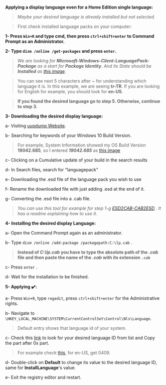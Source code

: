 **Applying a display language even for a Home Edition single language:**
> _Maybe your desired language is already installed but not selected._
    
> First check installed language packs on your computer:

   **1- Press `Win+R` and type cmd, then press `ctrl+shift+enter` to Command Prompt as an Administrator.**
   
   **2- Type `dism /online /get-packages` and press `enter`.**
> _We are looking for **Microsoft-Windows-Client-LanguagePack-Package** as a start for **Package Identity**. And its State should be **Installed** as [this image](https://i.stack.imgur.com/FoP0c.png)._

> You can see next 5 characters after _~_ for understanding which language it is.
> In this example, we are seeing **tr-TR**. If you are looking for English for example, you should look for **en-US**.

> **If you found the desired language go to step 5. Otherwise, continue to step 3.**

 **3- Downloading the desired display language:**

   a- Visiting [uupdump Website](https://uupdump.ml/).

   b- Searching for keywords of your Windows 10 Build Version.
   
> For example, System Information showed my OS Build Version **19042.685**, so I entered _**19042.685**_ as [this image](https://github.com/tightropeboy/saved/blob/main/Screenshot%202020-12-24%20224632.jpg?raw=true)
   
   c- Clicking on a Cumulative update of your build in the search results

   d- In Search files, search for "languagepack"

   e- Downloading the .esd file of the language pack you wish to use
    
   f- Rename the downloaded file with just adding .esd at the end of it.

   g- Converting the .esd file into a .cab file. 
> _You can use this tool for example for step 1-g [ESD2CAB-CAB2ESD](https://github.com/abbodi1406/WHD/blob/master/scripts/ESD2CAB-CAB2ESD.zip) .
It has a readme explaining how to use it._

 **4- Installing the desired display Language:**
 
   a- Open the Command Prompt again as an administrator.
    
   b- Type `dism /online /add-package /packagepath:C:\lp.cab` .
    
>**Instead of _C:\lp.cab_ you have to type the absolute path of the _.cab_ file and then paste the name of the _.cab_ with its extension `.cab`**
    
   c- Press `enter` .
   
   d- Wait for the installation to be finished.
   
 **5- Applying :heavy_check_mark::**
    
   a- Press `Win+R`, type `regedit`, press `ctrl+shift+enter` for the Administrative rights.
   
   b- Navigate to `\HKEY_LOCAL_MACHINE\SYSTEM\CurrentControlSet\Control\Nls\Language`.
   
> Default entry shows that language id of your system.

   c- Check this [link](https://docs.microsoft.com/en-us/openspecs/windows_protocols/ms-lcid/a9eac961-e77d-41a6-90a5-ce1a8b0cdb9c?redirectedfrom=MSDN) to look for your desired language ID from list and Copy the part after 0x part.
   
> For example check [this](https://i.stack.imgur.com/idMMr.png), for en-US, get 0409.

   d- Double-click on **Default** to change its value to the desired language ID, same for **InstallLanguage**'s value.
   
   e- Exit the registry editor and restart.
